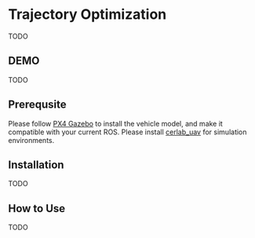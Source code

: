 # Trajectory Optimization
TODO

## DEMO
TODO

## Prerequsite
Please follow [PX4 Gazebo](https://docs.px4.io/master/en/simulation/gazebo.html) to install the vehicle model, and make it compatible with your current ROS.
Please install [cerlab_uav](https://github.com/Zhefan-Xu/cerlab_uav) for simulation environments.

## Installation
TODO

## How to Use
TODO

